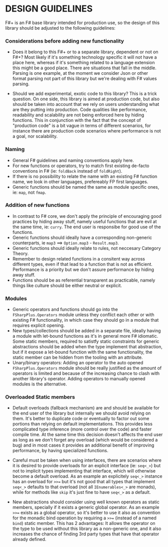 # DESIGN GUIDELINES


F#+ is an F# base library intended for production use, so the design of this library should be adjusted to the following guidelines:

### Considerations before adding new functionality

 - Does it belong to this F#+ or to a separate library, dependent or not on F#+?
 Most likely if it's something technology specific it will not have a place here, whereas if it's something related to a language extension this might be a good place. There are situations that fall in the middle. Parsing is one example, at the moment we consider Json or other format parsing not part of this library but we're dealing with F# values parsing.
 
 - Should we add experimental, exotic code to this library?
 This is a trick question.
 On one side, this library is aimed at production code, but also should be taken into account that we rely on users understanding what are they putting into production. Code qualities like performance, readability and scalability are not being enforced here by hiding functions. This in conjunction with the fact that the concept of "production code" is a bit vague in terms of different scenarios, for instance there are production code scenarios where performance is not a goal, nor scalability.

### Naming

 - General F# guidelines and naming conventions apply here.
 - For new functions or operators, try to match first existing de-facto conventions in F# (ie: `foldBack` instead of `foldRight`).
 - If there is no possibility to relate the name with an existing F# function name, we look in other languages, prefereably FP first languages.
 - Generic functions should be named the same as module specific ones, ie: `map`, not `fmap`.
 
### Addition of new functions

 - In contrast to F# core, we don't apply the principle of encouraging good practices by hiding away stuff, namely useful functions that are evil at the same time, ie: `curry`. The end user is responsibe for good use of the functions.
 - Generic functions should ideally have a corresponding non-generic counterparts, ie `map3` ==> `Option.map3` - `Result.map3`.
 - Generic functions should ideally relate to rules, not neccesary Category Theory.
 - Remember to design related functions in a consitent way across different types, even if that lead to a function that is not as efficient. Performance is a priority but we don't assure performance by hiding away stuff.
 - Functions should be as referential transparent as practicable, namely things like culture should be either neutral or explicit.
 
### Modules

 - Generic operators and functions should go into the `FSharpPlus.Operators` module unless they conflict each other or with existing F# functionality, in which case they should go in a module that requires explicit opening.
 - New types/collections should be added in a separate file, ideally having a module with let-bound functions as it's in general more F# idiomatic. Some static members, required to satistfy static constraints for generic abstractions should be added when the type implement that abstraction, but if it expose a let-bound function with the same functionality, the static member can be hidden from the tooling with an attribute.
 - Unary/binary operators: Adding an operator to the auto opened `FSharpPlus.Operators` module should be really justified as the amount of operators is limited and because of the increasing chance to clash with another library's operator. Adding operators to manually opened modules is the alternative.

### Overloaded Static members

- Default overloads (fallback mechanism) are and should be available for the end user of the library but internally we should avoid relying on them. It's better to duplicate code or eventually to factor out some portions than relying on default implementations. This provides less complicated type inference (more control over the code) and faster compile time. At the same time this decision doesn't affects the end user as long as we don't forget any overload (which would be considered a bug) and in most cases it provides an additional benefit of improving performance, by having specialized functions.

- Careful must be taken when using interfaces, there are scenarios where it is desired to provide overloads for an explicit interface (ie: `seq<_>`) but not to implicit  types implementing that interface, which will otherwise become a default overload. As an example an explicitely `seq<_>` instance has an overload for `>>=` but it's not good that all types that implement `seq<_>` defaults to that overload (not all `IEnumerables<_>` are monads), while for methods like `skip` it's just fine to have `seq<_>` as a default.

- New abstractions should consider using well known operators as static members, specially if it exists a generic global operator. As an example `>>=` exists as a global operator, so it's better to use it also as convention for the monadic bind operation by requiring a `>>=` (instead of a named `bind`) static member. This has 2 advantages: It allows the operator on the type to be used without this library as a non-generic one, and it also increases the chance of finding 3rd party types that have that operator already defined.
